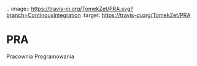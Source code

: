 .. image:: https://travis-ci.org/TomekZet/PRA.svg?branch=ContinousIntegration
    :target: https://travis-ci.org/TomekZet/PRA

# PRA
Pracownia Programowania
